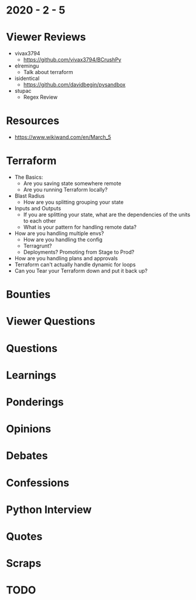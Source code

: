 2020 - 2 - 5
============

Viewer Reviews
==============

- vivax3794
  - https://github.com/vivax3794/BCrushPy
- elremingu
  - Talk about terraform
- isidentical
  - https://github.com/davidbegin/pysandbox
- stupac
  - Regex Review

Resources
=========
- https://www.wikiwand.com/en/March_5

Terraform
=========
- The Basics:
  - Are you saving state somewhere remote
  - Are you running Terraform locally?
- Blast Radius
  - How are you splitting grouping your state
- Inputs and Outputs
  - If you are splitting your state, what are the dependencies of the units to each other
  - What is your pattern for handling remote data?
- How are you handling multiple envs?
  - How are you handling the config
  - Terragrunt?
  - Deployments? Promoting from Stage to Prod?
- How are you handling plans and approvals
- Terraform can't actually handle dynamic for loops
- Can you Tear your Terraform down and put it back up?



Bounties
========

Viewer Questions
================

Questions
=========

Learnings
=========

Ponderings
==========

Opinions
========

Debates
=======

Confessions
===========

Python Interview
================

Quotes
======

Scraps
======

TODO
====
